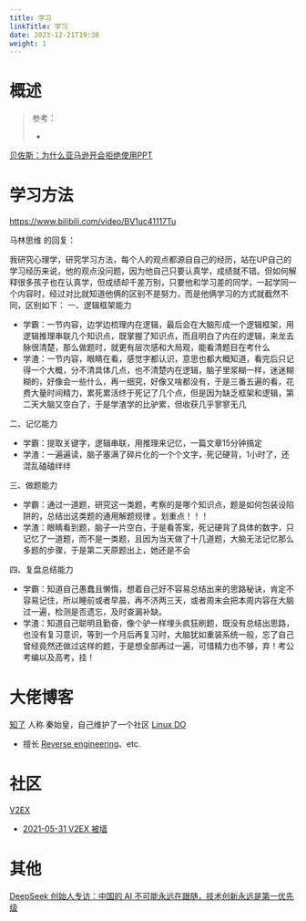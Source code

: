 ```yaml
---
title: 学习
linkTitle: 学习
date: 2023-12-21T19:38
weight: 1
---
```


# 概述

> 参考：
>
> -

[贝佐斯：为什么亚马逊开会拒绝使用PPT](https://www.bilibili.com/video/BV1RD421j7Jn)

# 学习方法

https://www.bilibili.com/video/BV1uc41117Tu

马林思维 的回复：

我研究心理学，研究学习方法，每个人的观点都源自自己的经历，站在UP自己的学习经历来说，他的观点没问题，因为他自己只要认真学，成绩就不错。但如何解释很多孩子也在认真学，但成绩却千差万别，只要他和学习差的同学，一起学同一个内容时，经过对比就知道他俩的区别不是努力，而是他俩学习的方式就截然不同，区别如下：
一、逻辑框架能力

- 学霸：一节内容，边学边梳理内在逻辑，最后会在大脑形成一个逻辑框架，用逻辑推理串联几个知识点，既掌握了知识点，而且明白了内在的逻辑，来龙去脉很清楚，那么做题时，就更有层次感和大局观，能看清题目在考什么
- 学渣：一节内容，眼睛在看，感觉字都认识，意思也都大概知道，看完后只记得一个大概，分不清具体几点，也不清楚内在逻辑，脑子里浆糊一样，迷迷糊糊的，好像会一些什么，再一细究，好像又啥都没有，于是三番五遍的看，花费大量时间精力，累死累活终于死记了几个点，但是因为缺乏框架和逻辑，第二天大脑又空白了，于是学渣学的比驴累，但收获几乎寥寥无几

二、记忆能力

- 学霸：提取关键字，逻辑串联，用推理来记忆，一篇文章15分钟搞定
- 学渣：一遍遍读，脑子塞满了碎片化的一个个文字，死记硬背，1小时了，还混乱磕磕绊绊

三、做题能力

- 学霸：通过一道题，研究这一类题，考察的是哪个知识点，题是如何包装设陷阱的，总结出这类题的通用解题规律  。划重点！！！
- 学渣：眼睛看到题，脑子一片空白，于是看答案，死记硬背了具体的数字，只记忆了一道题，而不是一类题，且因为当天做了十几道题，大脑无法记忆那么多题的步骤，于是第二天原题出上，她还是不会

四、复盘总结能力

- 学霸：知道自己愚蠢且懒惰，想着自己好不容易总结出来的思路秘诀，肯定不容易记住，所以睡前或者早晨，再不济两三天，或者周末会把本周内容在大脑过一遍，检测是否遗忘，及时查漏补缺。
- 学渣：知道自己聪明且勤奋，像个驴一样埋头疯狂刷题，既没有总结出思路，也没有复习意识，等到一个月后再复习时，大脑犹如重装系统一般，忘了自己曾经竟然还做过这样的题，于是想全部再过一遍，可惜精力也不够，弃！考公考编以及高考，挂！

# 大佬博客

[知了](https://zhile.io/) 人称 秦始皇，自己维护了一个社区 [Linux DO](https://linux.do/)

- 擅长 [Reverse engineering](/docs/7.信息安全/Reverse%20engineering/Reverse%20engineering.md)、etc.

# 社区

[V2EX](https://www.v2ex.com/)

- [2021-05-31 V2EX 被墙](https://livid.v2ex.com/diaries/2021/05/31/20210531.html)

# 其他

[DeepSeek 创始人专访：中国的 AI 不可能永远在跟随，技术创新永远是第一优先级](https://finance.sina.com.cn/roll/2025-01-28/doc-inehnsqc8487353.shtml)



